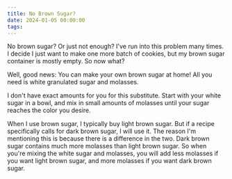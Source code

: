 ```yaml
---
title: No Brown Sugar?
date: 2024-01-05 00:00:00
tags:
---
```



<div class="post-body">

No brown sugar? Or just not enough? 
I've run into this problem many times. I decide I just want to make one more batch of cookies, but my brown sugar container is mostly empty. So now what? 

<!--more-->

Well, good news: You can make your own brown sugar at home! 
All you need is white granulated sugar and molasses. 

I don't have exact amounts for you for this substitute. Start with your white sugar in a bowl, and mix in small amounts of molasses until your sugar reaches the color you desire. 

When I use brown sugar, I typically buy light brown sugar. But if a recipe specifically calls for dark brown sugar, I will use it. The reason I'm mentioning this is because there is a difference in the two. Dark brown sugar contains much more molasses than light brown sugar. 
So when you're mixing the white sugar and molasses, you will add less molasses if you want light brown sugar, and more molasses if you want dark brown sugar. 

<br>
</div>

<br>

